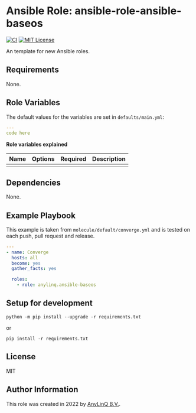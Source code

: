 # Ansible Role: ansible-role-ansible-baseos

[![CI](https://github.com/AnyLinQ-B-V/ansible-role-ansible-baseos/actions/workflows/ci.yml/badge.svg?branch=main)](https://github.com/AnyLinQ-B-V/ansible-role-ansible-baseos/actions/workflows/ci.yml)
[![MIT License](http://img.shields.io/badge/license-MIT-blue.svg?style=flat)](LICENSE)

An template for new Ansible roles.

## Requirements

None.

## Role Variables

The default values for the variables are set in `defaults/main.yml`:
```yaml
---
code here
```


**Role variables explained**

| Name | Options | Required | Description |
|---|---|---|---|
|   |   |   |   |

## Dependencies

None.

## Example Playbook

This example is taken from `molecule/default/converge.yml` and is tested on each push, pull request and release.
```yaml
---
- name: Converge
  hosts: all
  become: yes
  gather_facts: yes

  roles:
    - role: anylinq.ansible-baseos
```

## Setup for development

```python -m pip install --upgrade -r requirements.txt```

or

```pip install -r requirements.txt```

## License

MIT

## Author Information

This role was created in 2022 by [AnyLinQ B.V.](https://github.com/AnyLinQ-B-V).
